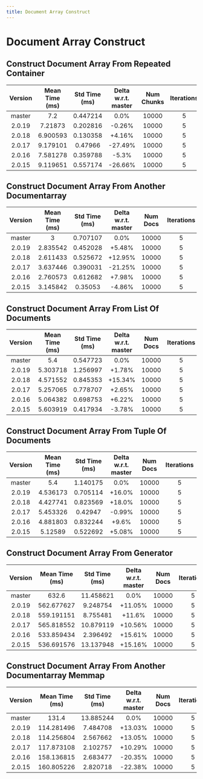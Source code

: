 ```yaml
---
title: Document Array Construct
---
```

# Document Array Construct

## Construct Document Array From Repeated Container

| Version | Mean Time (ms) | Std Time (ms) | Delta w.r.t. master | Num Chunks | Iterations |
| :---: | :---: | :---: | :---: | :---: | :---: |
| master | 7.2 | 0.447214 | 0.0% | 10000 | 5 |
| 2.0.19 | 7.21873 | 0.202816 | -0.26% | 10000 | 5 |
| 2.0.18 | 6.900593 | 0.130358 | +4.16% | 10000 | 5 |
| 2.0.17 | 9.179101 | 0.47966 | -27.49% | 10000 | 5 |
| 2.0.16 | 7.581278 | 0.359788 | -5.3% | 10000 | 5 |
| 2.0.15 | 9.119651 | 0.557174 | -26.66% | 10000 | 5 |
## Construct Document Array From Another Documentarray

| Version | Mean Time (ms) | Std Time (ms) | Delta w.r.t. master | Num Docs | Iterations |
| :---: | :---: | :---: | :---: | :---: | :---: |
| master | 3 | 0.707107 | 0.0% | 10000 | 5 |
| 2.0.19 | 2.835542 | 0.452028 | +5.48% | 10000 | 5 |
| 2.0.18 | 2.611433 | 0.525672 | +12.95% | 10000 | 5 |
| 2.0.17 | 3.637446 | 0.390031 | -21.25% | 10000 | 5 |
| 2.0.16 | 2.760573 | 0.612682 | +7.98% | 10000 | 5 |
| 2.0.15 | 3.145842 | 0.35053 | -4.86% | 10000 | 5 |
## Construct Document Array From List Of Documents

| Version | Mean Time (ms) | Std Time (ms) | Delta w.r.t. master | Num Docs | Iterations |
| :---: | :---: | :---: | :---: | :---: | :---: |
| master | 5.4 | 0.547723 | 0.0% | 10000 | 5 |
| 2.0.19 | 5.303718 | 1.256997 | +1.78% | 10000 | 5 |
| 2.0.18 | 4.571552 | 0.845353 | +15.34% | 10000 | 5 |
| 2.0.17 | 5.257065 | 0.778707 | +2.65% | 10000 | 5 |
| 2.0.16 | 5.064382 | 0.698753 | +6.22% | 10000 | 5 |
| 2.0.15 | 5.603919 | 0.417934 | -3.78% | 10000 | 5 |
## Construct Document Array From Tuple Of Documents

| Version | Mean Time (ms) | Std Time (ms) | Delta w.r.t. master | Num Docs | Iterations |
| :---: | :---: | :---: | :---: | :---: | :---: |
| master | 5.4 | 1.140175 | 0.0% | 10000 | 5 |
| 2.0.19 | 4.536173 | 0.705114 | +16.0% | 10000 | 5 |
| 2.0.18 | 4.427741 | 0.823569 | +18.0% | 10000 | 5 |
| 2.0.17 | 5.453326 | 0.42947 | -0.99% | 10000 | 5 |
| 2.0.16 | 4.881803 | 0.832244 | +9.6% | 10000 | 5 |
| 2.0.15 | 5.12589 | 0.522692 | +5.08% | 10000 | 5 |
## Construct Document Array From Generator

| Version | Mean Time (ms) | Std Time (ms) | Delta w.r.t. master | Num Docs | Iterations |
| :---: | :---: | :---: | :---: | :---: | :---: |
| master | 632.6 | 11.458621 | 0.0% | 10000 | 5 |
| 2.0.19 | 562.677627 | 9.248754 | +11.05% | 10000 | 5 |
| 2.0.18 | 559.191151 | 8.755481 | +11.6% | 10000 | 5 |
| 2.0.17 | 565.818552 | 10.879119 | +10.56% | 10000 | 5 |
| 2.0.16 | 533.859434 | 2.396492 | +15.61% | 10000 | 5 |
| 2.0.15 | 536.691576 | 13.137948 | +15.16% | 10000 | 5 |
## Construct Document Array From Another Documentarray Memmap

| Version | Mean Time (ms) | Std Time (ms) | Delta w.r.t. master | Num Docs | Iterations |
| :---: | :---: | :---: | :---: | :---: | :---: |
| master | 131.4 | 13.885244 | 0.0% | 10000 | 5 |
| 2.0.19 | 114.281496 | 7.484708 | +13.03% | 10000 | 5 |
| 2.0.18 | 114.256804 | 2.567662 | +13.05% | 10000 | 5 |
| 2.0.17 | 117.873108 | 2.102757 | +10.29% | 10000 | 5 |
| 2.0.16 | 158.136815 | 2.683477 | -20.35% | 10000 | 5 |
| 2.0.15 | 160.805226 | 2.820718 | -22.38% | 10000 | 5 |
